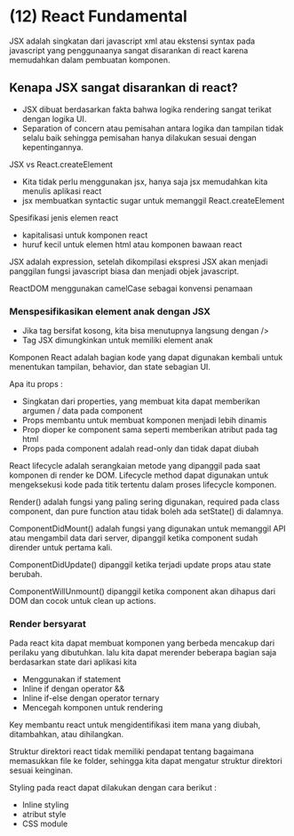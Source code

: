 # (12) React Fundamental

JSX adalah singkatan dari javascript xml atau ekstensi syntax pada javascript yang penggunaanya sangat disarankan di react karena memudahkan dalam pembuatan komponen.

## Kenapa JSX sangat disarankan di react?

- JSX dibuat berdasarkan fakta bahwa logika rendering sangat terikat dengan logika UI.
- Separation of concern atau pemisahan antara logika dan tampilan tidak selalu baik sehingga pemisahan hanya dilakukan sesuai dengan kepentingannya.

JSX vs React.createElement

- Kita tidak perlu menggunakan jsx, hanya saja jsx memudahkan kita menulis aplikasi react
- jsx membuatkan syntactic sugar untuk memanggil React.createElement

Spesifikasi jenis elemen react 

- kapitalisasi untuk komponen react
- huruf kecil untuk elemen html atau komponen bawaan react

JSX adalah expression, setelah dikompilasi ekspresi JSX akan menjadi panggilan fungsi javascript biasa dan menjadi objek javascript.

ReactDOM menggunakan camelCase sebagai konvensi penamaan

### Menspesifikasikan element anak dengan JSX

- Jika tag bersifat kosong, kita bisa menutupnya langsung dengan />
- Tag JSX dimungkinkan untuk memiliki element anak

Komponen React adalah bagian kode yang dapat digunakan kembali untuk menentukan tampilan, behavior, dan state sebagian UI.

Apa itu props :

- Singkatan dari properties, yang membuat kita dapat memberikan argumen / data pada component
- Props membantu untuk membuat komponen menjadi lebih dinamis
- Prop dioper ke component sama seperti memberikan atribut pada tag html
- Props pada component adalah read-only dan tidak dapat diubah 

React lifecycle adalah serangkaian metode yang dipanggil pada saat komponen di render ke DOM. Lifecycle method dapat digunakan untuk mengeksekusi kode pada titik tertentu dalam proses lifecycle komponen.

Render() adalah fungsi yang paling sering digunakan, required pada class component, dan pure function atau tidak boleh ada setState() di dalamnya.

ComponentDidMount() adalah fungsi yang digunakan untuk memanggil API atau mengambil data dari server, dipanggil ketika component sudah dirender untuk pertama kali.

ComponentDidUpdate() dipanggil ketika terjadi update props atau state berubah.

ComponentWillUnmount() dipanggil ketika component akan dihapus dari DOM dan cocok untuk clean up actions.

### Render bersyarat

Pada react kita dapat membuat komponen yang berbeda mencakup dari perilaku yang dibutuhkan. lalu kita dapat merender beberapa bagian saja berdasarkan state dari aplikasi kita

- Menggunakan if statement
- Inline if dengan operator &&
- Inline if-else dengan operator ternary
- Mencegah komponen untuk rendering

Key membantu react untuk mengidentifikasi item mana yang diubah, ditambahkan, atau dihilangkan.

Struktur direktori react tidak memiliki pendapat tentang bagaimana memasukkan file ke folder, sehingga kita dapat mengatur struktur direktori sesuai keinginan.

Styling pada react dapat dilakukan dengan cara berikut :

- Inline styling 
- atribut style
- CSS module



